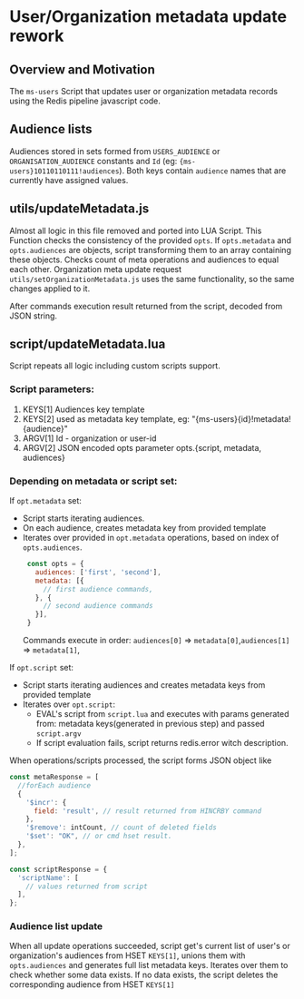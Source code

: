 # User/Organization metadata update rework
## Overview and Motivation
The `ms-users` Script that updates user or organization metadata records using the Redis pipeline javascript code.

## Audience lists
Audiences stored in sets formed from `USERS_AUDIENCE` or `ORGANISATION_AUDIENCE` constants and `Id` 
(eg: `{ms-users}10110110111!audiences`). Both keys contain `audience` names that are currently have assigned values.

## utils/updateMetadata.js
Almost all logic in this file removed and ported into LUA Script.
This Function checks the consistency of the provided `opts`. If `opts.metadata` and `opts.audiences` are objects, script transforming them to an array containing these objects. Checks count of meta operations and audiences to equal each other.
Organization meta update request `utils/setOrganizationMetadata.js` uses the same functionality, so the same changes applied to it.

After commands execution result returned from the script, decoded from JSON string.

## script/updateMetadata.lua
Script repeats all logic including custom scripts support.

### Script parameters:
1. KEYS[1] Audiences key template
2. KEYS[2] used as metadata key template, eg: "{ms-users}{id}!metadata!{audience}"
3. ARGV[1] Id - organization or user-id
4. ARGV[2] JSON encoded opts parameter opts.{script, metadata, audiences}

### Depending on metadata or script set:
If `opt.metadata` set:
 * Script starts iterating audiences.
 * On each audience, creates metadata key from provided template
 * Iterates over provided in `opt.metadata` operations, based on index of `opts.audiences`. 
    ```javascript
     const opts = {
       audiences: ['first', 'second'],
       metadata: [{
         // first audience commands,
       }, {
         // second audience commands
       }], 
     }
    ```
   Commands execute in order: `audiences[0]` => `metadata[0]`,`audiences[1]` => `metadata[1]`, 

If `opt.script` set:
 * Script starts iterating audiences and creates metadata keys from provided template
 * Iterates over `opt.script`:
    * EVAL's script from `script.lua` and executes with params generated from: metadata keys(generated in previous step)
     and passed `script.argv` 
    * If script evaluation fails, script returns redis.error witch description.

When operations/scripts processed, the script forms JSON object like
```javascript
const metaResponse = [
  //forEach audience
  {
    '$incr': {
      field: 'result', // result returned from HINCRBY command
    },
    '$remove': intCount, // count of deleted fields
    '$set': "OK", // or cmd hset result.
  },
];

const scriptResponse = {
  'scriptName': [
    // values returned from script
  ],
};
```

### Audience list update
When all update operations succeeded, script get's current list of user's or organization's audiences from HSET `KEYS[1]`,
unions them with `opts.audiences` and generates full list metadata keys. Iterates over them to check whether some data exists.
If no data exists, the script deletes the corresponding audience from HSET `KEYS[1]`

